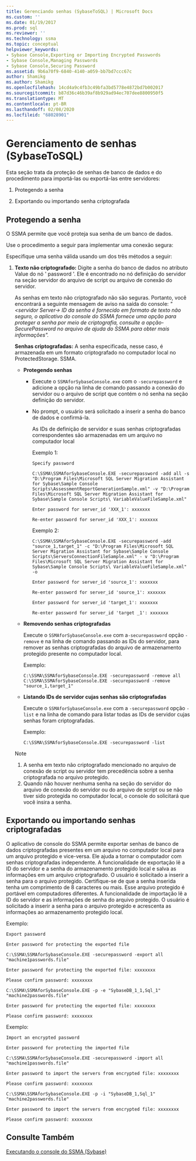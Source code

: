 ```yaml
---
title: Gerenciando senhas (SybaseToSQL) | Microsoft Docs
ms.custom: ''
ms.date: 01/19/2017
ms.prod: sql
ms.reviewer: ''
ms.technology: ssma
ms.topic: conceptual
helpviewer_keywords:
- Sybase Console,Exporting or Importing Encrypted Passwords
- Sybase Console,Managing Passwords
- Sybase Console,Securing Password
ms.assetid: 9b6a70f9-6840-4140-a059-bb7bd7ccc67c
author: Shamikg
ms.author: Shamikg
ms.openlocfilehash: 14cd4a9c4fb3c49bfa3bd5778e4872bd7b002017
ms.sourcegitcommit: b87d36c46b39af8b929ad94ec707dee8800950f5
ms.translationtype: MT
ms.contentlocale: pt-BR
ms.lasthandoff: 02/08/2020
ms.locfileid: "68028901"
---
```

# <a name="managing-passwords-sybasetosql"></a>Gerenciamento de senhas (SybaseToSQL)
Esta seção trata da proteção de senhas de banco de dados e do procedimento para importá-las ou exportá-las entre servidores:  
  
1.  Protegendo a senha  
  
2.  Exportando ou importando senha criptografada  
  
## <a name="securing-password"></a>Protegendo a senha  
O SSMA permite que você proteja sua senha de um banco de dados.  
  
Use o procedimento a seguir para implementar uma conexão segura:  
  
Especifique uma senha válida usando um dos três métodos a seguir:  
  
1.  **Texto não criptografado:** Digite a senha do banco de dados no atributo Value do nó ' password '. Ele é encontrado no nó definição do servidor na seção servidor do arquivo de script ou arquivo de conexão do servidor.  
  
    As senhas em texto não criptografado não são seguras. Portanto, você encontrará a seguinte mensagem de aviso na saída do console: *" &lt;servidor Server-&gt; ID da senha é fornecido em formato de texto não seguro, o aplicativo do console do SSMA fornece uma opção para proteger a senha por meio de criptografia, consulte a opção-SecurePassword no arquivo de ajuda do SSMA para obter mais informações".*  
  
    **Senhas criptografadas:** A senha especificada, nesse caso, é armazenada em um formato criptografado no computador local no ProtectedStorage. SSMA.  
  
    -   **Protegendo senhas**  
  
        -   Execute o `SSMAforSybaseConsole.exe` com o `-securepassword` e adicione a opção na linha de comando passando a conexão do servidor ou o arquivo de script que contém o nó senha na seção definição do servidor.  
  
        -   No prompt, o usuário será solicitado a inserir a senha do banco de dados e confirmá-la.  
  
            As IDs de definição de servidor e suas senhas criptografadas correspondentes são armazenadas em um arquivo no computador local  
            
            Exemplo 1:  
            
                Specify password
                
                C:\SSMA\SSMAforSybaseConsole.EXE -securepassword -add all -s "D:\Program Files\Microsoft SQL Server Migration Assistant for Sybase\Sample Console Scripts\AssessmentReportGenerationSample.xml" -v "D:\Program Files\Microsoft SQL Server Migration Assistant for Sybase\Sample Console Scripts\ VariableValueFileSample.xml"
                
                Enter password for server_id 'XXX_1': xxxxxxx
                
                Re-enter password for server_id 'XXX_1': xxxxxxx
            
            Exemplo 2:
            
                C:\SSMA\SSMAforSybaseConsole.EXE -securepassword -add "source_1,target_1" -c "D:\Program Files\Microsoft SQL Server Migration Assistant for Sybase\Sample Console Scripts\ServersConnectionFileSample.xml" - v "D:\Program Files\Microsoft SQL Server Migration Assistant for Sybase\Sample Console Scripts\ VariableValueFileSample.xml" -o
                
                Enter password for server_id 'source_1': xxxxxxx
                
                Re-enter password for server_id 'source_1': xxxxxxx
                
                Enter password for server_id 'target_1': xxxxxxx
                
                Re-enter password for server_id 'target _1': xxxxxxx  
    
    -   **Removendo senhas criptografadas**  
  
        Execute o `SSMAforSybaseConsole.exe` com a`-securepassword` opção `-remove` e na linha de comando passando as IDs do servidor, para remover as senhas criptografadas do arquivo de armazenamento protegido presente no computador local.  
  
        Exemplo:  
        
            C:\SSMA\SSMAforSybaseConsole.EXE -securepassword -remove all
            C:\SSMA\SSMAforSybaseConsole.EXE -securepassword -remove "source_1,target_1"  
  
    -   **Listando IDs de servidor cujas senhas são criptografadas**  
  
        Execute o `SSMAforSybaseConsole.exe` com a `-securepassword` opção `-list` e na linha de comando para listar todas as IDs de servidor cujas senhas foram criptografadas.  
  
        Exemplo:  
        
            C:\SSMA\SSMAforSybaseConsole.EXE -securepassword -list  
  
    > [!NOTE]  
    > 1.  A senha em texto não criptografado mencionado no arquivo de conexão de script ou servidor tem precedência sobre a senha criptografada no arquivo protegido.  
    > 2.  Quando não houver nenhuma senha na seção do servidor do arquivo de conexão do servidor ou do arquivo de script ou se não tiver sido protegida no computador local, o console do solicitará que você insira a senha.  
  
## <a name="exporting-or-importing-encrypted-passwords"></a>Exportando ou importando senhas criptografadas  
O aplicativo de console do SSMA permite exportar senhas de banco de dados criptografadas presentes em um arquivo no computador local para um arquivo protegido e vice-versa. Ele ajuda a tornar o computador com senhas criptografadas independente. A funcionalidade de exportação lê a ID do servidor e a senha do armazenamento protegido local e salva as informações em um arquivo criptografado. O usuário é solicitado a inserir a senha para o arquivo protegido. Certifique-se de que a senha inserida tenha um comprimento de 8 caracteres ou mais. Esse arquivo protegido é portável em computadores diferentes. A funcionalidade de importação lê a ID do servidor e as informações de senha do arquivo protegido. O usuário é solicitado a inserir a senha para o arquivo protegido e acrescenta as informações ao armazenamento protegido local.  
  
Exemplo:  

    Export password
    
    Enter password for protecting the exported file
    
    C:\SSMA\SSMAforSybaseConsole.EXE -securepassword -export all "machine1passwords.file"
    
    Enter password for protecting the exported file: xxxxxxxx
    
    Please confirm password: xxxxxxxx
    
    C:\SSMA\SSMAforSybaseConsole.EXE -p -e "SybaseDB_1_1,Sql_1" "machine2passwords.file"
    
    Enter password for protecting the exported file: xxxxxxxx
    
    Please confirm password: xxxxxxxx  
  
Exemplo:  

    Import an encrypted password
    
    Enter password for protecting the imported file
    
    C:\SSMA\SSMAforSybaseConsole.EXE -securepassword -import all "machine1passwords.file"
    
    Enter password to import the servers from encrypted file: xxxxxxxx
    
    Please confirm password: xxxxxxxx
    
    C:\SSMA\SSMAforSybaseConsole.EXE -p -i "SybaseDB_1,Sql_1" "machine2passwords.file"
    
    Enter password to import the servers from encrypted file: xxxxxxxx
    
    Please confirm password: xxxxxxxx  
  
## <a name="see-also"></a>Consulte Também  
[Executando o console do SSMA (Sybase)](https://msdn.microsoft.com/ea8950b7-fabc-4aa4-89f8-9573a2617d70)  
  

